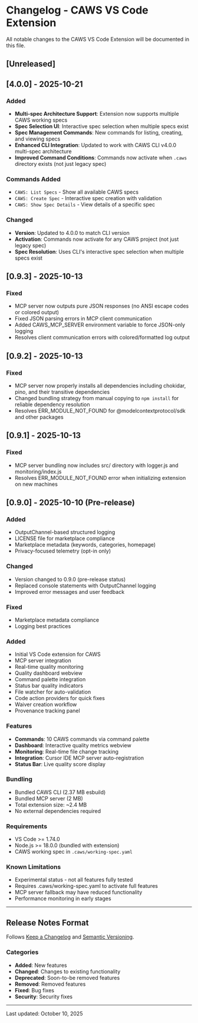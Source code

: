 # Changelog - CAWS VS Code Extension

All notable changes to the CAWS VS Code Extension will be documented in this file.

## [Unreleased]

## [4.0.0] - 2025-10-21

### Added

- **Multi-spec Architecture Support**: Extension now supports multiple CAWS working specs
- **Spec Selection UI**: Interactive spec selection when multiple specs exist
- **Spec Management Commands**: New commands for listing, creating, and viewing specs
- **Enhanced CLI Integration**: Updated to work with CAWS CLI v4.0.0 multi-spec architecture
- **Improved Command Conditions**: Commands now activate when `.caws` directory exists (not just legacy spec)

### Commands Added

- `CAWS: List Specs` - Show all available CAWS specs
- `CAWS: Create Spec` - Interactive spec creation with validation
- `CAWS: Show Spec Details` - View details of a specific spec

### Changed

- **Version**: Updated to 4.0.0 to match CLI version
- **Activation**: Commands now activate for any CAWS project (not just legacy spec)
- **Spec Resolution**: Uses CLI's interactive spec selection when multiple specs exist

## [0.9.3] - 2025-10-13

### Fixed

- MCP server now outputs pure JSON responses (no ANSI escape codes or colored output)
- Fixed JSON parsing errors in MCP client communication
- Added CAWS_MCP_SERVER environment variable to force JSON-only logging
- Resolves client communication errors with colored/formatted log output

## [0.9.2] - 2025-10-13

### Fixed

- MCP server now properly installs all dependencies including chokidar, pino, and their transitive dependencies
- Changed bundling strategy from manual copying to `npm install` for reliable dependency resolution
- Resolves ERR_MODULE_NOT_FOUND for @modelcontextprotocol/sdk and other packages

## [0.9.1] - 2025-10-13

### Fixed

- MCP server bundling now includes src/ directory with logger.js and monitoring/index.js
- Resolves ERR_MODULE_NOT_FOUND error when initializing extension on new machines

## [0.9.0] - 2025-10-10 (Pre-release)

### Added

- OutputChannel-based structured logging
- LICENSE file for marketplace compliance
- Marketplace metadata (keywords, categories, homepage)
- Privacy-focused telemetry (opt-in only)

### Changed

- Version changed to 0.9.0 (pre-release status)
- Replaced console statements with OutputChannel logging
- Improved error messages and user feedback

### Fixed

- Marketplace metadata compliance
- Logging best practices

### Added

- Initial VS Code extension for CAWS
- MCP server integration
- Real-time quality monitoring
- Quality dashboard webview
- Command palette integration
- Status bar quality indicators
- File watcher for auto-validation
- Code action providers for quick fixes
- Waiver creation workflow
- Provenance tracking panel

### Features

- **Commands**: 10 CAWS commands via command palette
- **Dashboard**: Interactive quality metrics webview
- **Monitoring**: Real-time file change tracking
- **Integration**: Cursor IDE MCP server auto-registration
- **Status Bar**: Live quality score display

### Bundling

- Bundled CAWS CLI (2.37 MB esbuild)
- Bundled MCP server (2 MB)
- Total extension size: ~2.4 MB
- No external dependencies required

### Requirements

- VS Code >= 1.74.0
- Node.js >= 18.0.0 (bundled with extension)
- CAWS working spec in `.caws/working-spec.yaml`

### Known Limitations

- Experimental status - not all features fully tested
- Requires .caws/working-spec.yaml to activate full features
- MCP server fallback may have reduced functionality
- Performance monitoring in early stages

---

## Release Notes Format

Follows [Keep a Changelog](https://keepachangelog.com/en/1.0.0/) and [Semantic Versioning](https://semver.org/spec/v2.0.0.html).

### Categories

- **Added**: New features
- **Changed**: Changes to existing functionality
- **Deprecated**: Soon-to-be removed features
- **Removed**: Removed features
- **Fixed**: Bug fixes
- **Security**: Security fixes

---

Last updated: October 10, 2025
